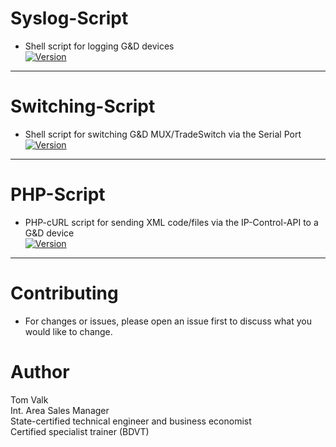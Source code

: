 # Syslog-Script
- Shell script for logging G&D devices <br/>
[![Version](https://img.shields.io/badge/Version-5.0.0-brightgreen.svg)](https://github.com/tomvalk/Pi-G-D-Scripts/tree/master/Syslog)

---------

# Switching-Script
- Shell script for switching G&D MUX/TradeSwitch via the Serial Port <br/>
[![Version](https://img.shields.io/badge/Version-1.0.0-brightgreen.svg)](https://github.com/tomvalk/Pi-G-D-Scripts/tree/master/Switching)

---------

# PHP-Script
- PHP-cURL script for sending XML code/files via the IP-Control-API to a G&D device <br/>
[![Version](https://img.shields.io/badge/Version-1.0.0-brightgreen.svg)](https://github.com/tomvalk/Pi-G-D-Scripts/tree/master/PHP)

---------

# Contributing
- For changes or issues, please open an issue first to discuss what you would like to change. <br/>

# Author
Tom Valk   <br/>
Int. Area Sales Manager  <br/>
State-certified technical engineer and business economist <br/>
Certified specialist trainer (BDVT)
